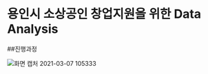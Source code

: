 # **용인시 소상공인 창업지원을 위한 Data Analysis** <br>
##진행과정

![화면 캡처 2021-03-07 105333](https://user-images.githubusercontent.com/74548737/110226514-705af180-7f33-11eb-9fc0-6429f6fde069.jpg)


> 
> 






